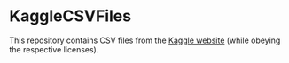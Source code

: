 # KaggleCSVFiles

This repository contains CSV files from the <a href="https://www.kaggle.com/datasets" target="_blank">Kaggle website</a> (while obeying the respective licenses). 
